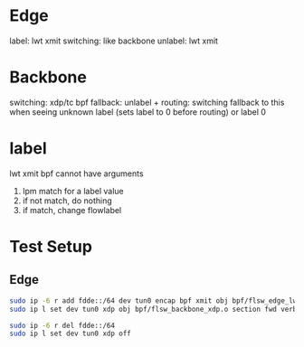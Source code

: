 # Edge

label: lwt xmit
switching: like backbone
unlabel: lwt xmit

# Backbone

switching: xdp/tc bpf
fallback: unlabel + routing: switching fallback to this when seeing unknown label (sets label to 0 before routing) or label 0

# label

lwt xmit bpf cannot have arguments

1. lpm match for a label value
2. if not match, do nothing
3. if match, change flowlabel


# Test Setup
## Edge

```bash
sudo ip -6 r add fdde::/64 dev tun0 encap bpf xmit obj bpf/flsw_edge_lwt.o section label verbose
sudo ip l set dev tun0 xdp obj bpf/flsw_backbone_xdp.o section fwd verbose

sudo ip -6 r del fdde::/64
sudo ip l set dev tun0 xdp off
```
